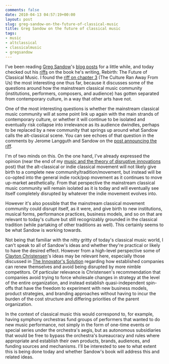 ```yaml
---
comments: false
date: 2010-04-13 04:57:19+00:00
layout: post
slug: greg-sandow-on-the-future-of-classical-music
title: Greg Sandow on the future of classical music
tags:
- music
- altclassical
- classicalmusic
- gregsandow
---
```


I've been reading [Greg Sandow](http://www.gregsandow.com/)'s [blog posts](http://www.artsjournal.com/sandow/) for a little while, and today checked out his [riffs](http://www.artsjournal.com/sandow/2007/01/rebirth.html) on the book he's writing, Rebirth: The Future of Classical Music. I found the [riff on chapter 3](http://www.gregsandow.com/BookBlog/Ch3Riff.pdf) (The Culture Ran Away From Us) the most interesting one thus far, because it discusses some of the questions around how the mainstream classical music community (institutions, performers, composers, and audience) has gotten separated from contemporary culture, in a way that other arts have not.

One of the most interesting questions is whether the mainstream classical music community will at some point link up again with the main strands of contemporary culture, or whether it will continue to be isolated and eventually risk collapse into irrelevance as its audience dwindles, perhaps to be replaced by a new community that springs up around what Sandow calls the alt-classical scene. You can see echoes of that question in the comments by Jerome Langguth and Sandow on the [post announcing the riff](http://www.artsjournal.com/sandow/2010/04/new_book_riff_--_the_culture_r.html).

I'm of two minds on this. On the one hand, I've already expressed the opinion (near the end of my [music and the theory of disruptive innovations](http://blog.hecker.org/2009/09/06/music-and-the-theory-of-disruptive-innovation/) post) that the alt-classical or indie classical movement will not likely give birth to a complete new community/tradition/movement, but instead will be co-opted into the general indie rock/pop movement as it continues to move up-market aesthetically. From that perspective the mainstream classical music community will remain isolated as it is today and will eventually see itself completely disrupted by whatever the indie movement evolves into.

However it's also possible that the mainstream classical movement community could disrupt itself, as it were, and give birth to new institutions, musical forms, performance practices, business models, and so on that are relevant to today's culture but still recognizably grounded in the classical tradition (while partaking of other traditions as well). This certainly seems to be what Sandow is working towards.

Not being that familiar with the nitty gritty of today's classical music world, I can't speak to all of Sandow's ideas and whether they're practical or likely to have the desired effect. However from a high-level perspective some of [Clayton Christensen](http://www.claytonchristensen.com/)'s ideas may be relevant here, especially those discussed in [The Innovator's Solution](http://www.amazon.com/Innovators-Solution-Creating-Sustaining-Successful/dp/1578518520/?tag=frankhecker-20) regarding how established companies can renew themselves and avoid being disrupted by more nimble competitors. Of particular relevance is Christensen's recommendation that companies avoid trying to force wholesale changes in strategy at the level of the entire organization, and instead establish quasi-independent spin-offs that have the freedom to experiment with new business models, product strategies, and branding approaches without having to incur the burden of the cost structure and differing priorities of the parent organization.

In the context of classical music this would correspond to, for example, having symphony orchestras fund groups of performers that wanted to do new music performance, not simply in the form of one-time events or special series under the orchestra's aegis, but as autonomous subsidiaries that would be free to bypass the orchestra's bureaucracy and rules where appropriate and establish their own products, brands, audiences, and funding sources and mechanisms. I'll be interested to see to what extent this is being done today and whether Sandow's book will address this and related ideas.

